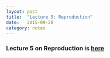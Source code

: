 ```yaml
---
layout: post
title:  "Lecture 5: Reproduction"
date:   2015-09-28
category: notes
---
```


### Lecture 5 on Reproduction is <a href="{{ site.baseurl }}/assets/lectures/05_reproductionI">here</a>
